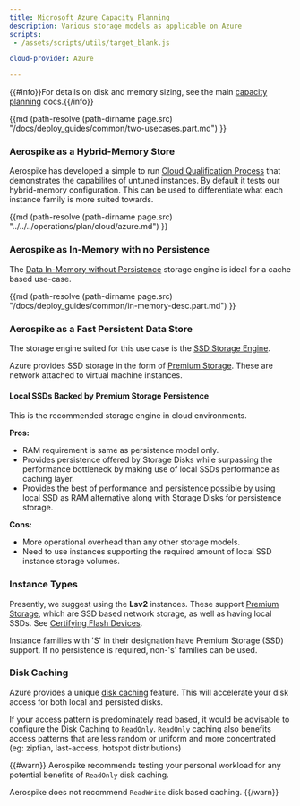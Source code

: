 ```yaml
---
title: Microsoft Azure Capacity Planning
description: Various storage models as applicable on Azure
scripts:
 - /assets/scripts/utils/target_blank.js

cloud-provider: Azure

---
```



{{#info}}For details on disk and memory sizing, see the main
[capacity planning](/docs/operations/plan/capacity) docs.{{/info}}

{{md (path-resolve (path-dirname page.src) "/docs/deploy_guides/common/two-usecases.part.md") }}

### Aerospike as a Hybrid-Memory Store

Aerospike has developed a simple to run [Cloud Qualification Process](/docs/operations/plan/cloud) that demonstrates the capabilites of untuned instances. By default it tests our hybrid-memory configuration. This can be used to differentiate what each instance family is more suited towards.

{{md (path-resolve (path-dirname page.src) "../../../operations/plan/cloud/azure.md") }}

### Aerospike as In-Memory with no Persistence

The [Data In-Memory without Persistence](/docs/operations/configure/namespace/storage/index.html#recipe-for-data-in-memory-without-persistence) 
storage engine is ideal for a cache based use-case.

{{md (path-resolve (path-dirname page.src) "/docs/deploy_guides/common/in-memory-desc.part.md") }}

### Aerospike as a Fast Persistent Data Store

The storage engine suited for this use case is the 
[SSD Storage Engine](/docs/operations/configure/namespace/storage/index.html#recipe-for-an-ssd-storage-engine).

Azure provides SSD storage in the form of [Premium Storage](https://docs.microsoft.com/en-us/azure/storage/storage-premium-storage).
These are network attached to virtual machine instances.


#### Local SSDs Backed by Premium Storage Persistence

This is the recommended storage engine in cloud environments.

**Pros:**
- RAM requirement is same as persistence model only.
- Provides persistence offered by Storage Disks while surpassing the performance
  bottleneck by making use of local SSDs performance as caching
  layer.
- Provides the best of performance and persistence possible by using local
  SSD as RAM alternative along with Storage Disks for persistence storage.

**Cons:**
- More operational overhead than any other storage models.
- Need to use instances supporting the required amount of local SSD
  instance storage volumes.

### Instance Types
Presently, we suggest using the **Lsv2** instances. These support
[Premium Storage](https://docs.microsoft.com/en-us/azure/storage/storage-premium-storage), which are
SSD based network storage, as well as having local SSDs. See [Certifying Flash Devices](/docs/operations/plan/ssd/ssd_certification.html).

Instance families with 'S' in their designation have Premium Storage (SSD) support. If no persistence is required,
non-'s' families can be used.


### Disk Caching

Azure provides a unique [disk caching](https://docs.microsoft.com/en-us/azure/storage/storage-premium-storage-performance#disk-caching) feature.
This will accelerate your disk access for both local and persisted disks.

If your access pattern is predominately read based, it would be advisable to configure the Disk Caching to `ReadOnly`. `ReadOnly` caching also benefits access patterns that are less random or uniform and more concentrated (eg: zipfian, last-access, hotspot distributions)

{{#warn}}
Aerospike recommends testing your personal workload for any potential benefits of `ReadOnly` disk caching.

Aerospike does not recommend `ReadWrite` disk based caching.
{{/warn}}
